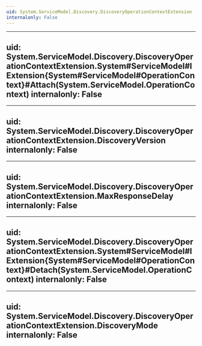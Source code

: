 ```yaml
---
uid: System.ServiceModel.Discovery.DiscoveryOperationContextExtension
internalonly: False
---
```


---
uid: System.ServiceModel.Discovery.DiscoveryOperationContextExtension.System#ServiceModel#IExtension{System#ServiceModel#OperationContext}#Attach(System.ServiceModel.OperationContext)
internalonly: False
---

---
uid: System.ServiceModel.Discovery.DiscoveryOperationContextExtension.DiscoveryVersion
internalonly: False
---

---
uid: System.ServiceModel.Discovery.DiscoveryOperationContextExtension.MaxResponseDelay
internalonly: False
---

---
uid: System.ServiceModel.Discovery.DiscoveryOperationContextExtension.System#ServiceModel#IExtension{System#ServiceModel#OperationContext}#Detach(System.ServiceModel.OperationContext)
internalonly: False
---

---
uid: System.ServiceModel.Discovery.DiscoveryOperationContextExtension.DiscoveryMode
internalonly: False
---
